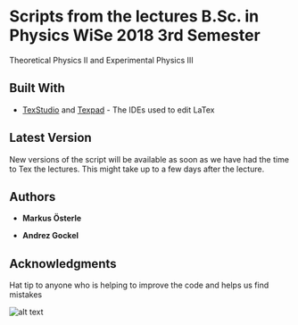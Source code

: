 # Scripts from the lectures B.Sc. in Physics WiSe 2018 3rd Semester

Theoretical Physics II and Experimental Physics III

## Built With

* [TexStudio](https://www.texstudio.org/) and [Texpad](https://www.texpad.com/) - The IDEs used to edit LaTex

## Latest Version

New versions of the script will be available as soon as we have had the time to Tex the lectures. This might take up to a few days after the lecture.

## Authors

* **Markus Österle**

* **Andrez Gockel**

## Acknowledgments

Hat tip to anyone who is helping to improve the code and helps us find mistakes

![alt text](https://i.kym-cdn.com/photos/images/facebook/000/963/597/16f.jpg)
